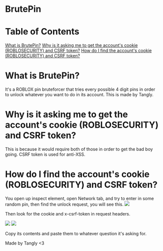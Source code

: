 # BrutePin

# Table of Contents

[What is BrutePin?](https://github.com/Luckytrang2010/BrutePin#what-is-brutepin)
[Why is it asking me to get the account's cookie (ROBLOSECURITY) and CSRF token?](https://github.com/Luckytrang2010/BrutePin#why-is-it-asking-me-to-get-the-accounts-cookie-roblosecurity-and-csrf-token)
[How do I find the account's cookie (ROBLOSECURITY) and CSRF token?](https://github.com/Luckytrang2010/BrutePin#how-do-i-find-the-accounts-cookie-roblosecurity-and-csrf-token)

# What is BrutePin?

It's a ROBLOX pin bruteforcer that tries every possible 4 digit pins in order to unlock whatever you want to do in its account. This is made by Tangly.

# Why is it asking me to get the account's cookie (ROBLOSECURITY) and CSRF token?

This is because it would require both of those in order to get the bad boy going. CSRF token is used for anti-XSS.

# How do I find the account's cookie (ROBLOSECURITY) and CSRF token?

You open up inspect element, open Network tab, and try to enter in some random pin, then find the unlock request, you will see this.
![](https://media.discordapp.net/attachments/743744964500127814/764601419625267242/unknown.png?width=469&height=475)

Then look for the cookie and x-csrf-token in request headers.

![](https://media.discordapp.net/attachments/743744964500127814/764602197958197258/unknown.png?width=470&height=475)
![](https://media.discordapp.net/attachments/743744964500127814/764602356448624640/unknown.png?width=468&height=475)

Copy its contents and paste them to whatever question it's asking for.

Made by Tangly <3
